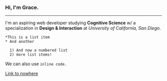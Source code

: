 ### Hi, I'm Grace. ###   
---
I'm an aspiring web developer studying **Cognitive Science** w/ a specialization in **Design & Interaction** at *University of California, San Diego*.

```
*This is a list item
* And another

  1) And now a numbered list
  2) more list items!
```
We can also use `inline code.`

[Link to nowhere](http://a.com)

